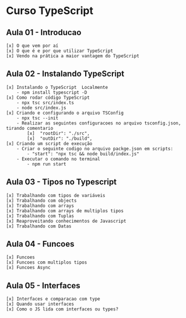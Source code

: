 # Curso TypeScript

## Aula 01 - Introducao
    [x] O que vem por aí
    [x] O que é e por que utilizar TypeScript
    [x] Vendo na prática a maior vantagem do TypeScript

## Aula 02 - Instalando TypeScript
    [x] Instalando o TypeScript  Localmente
        - npm install typescript -D
    [x] Como rodar código TypeScript
        - npx tsc src/index.ts
        - node src/index.js
    [x] Criando e configurando o arquivo TSConfig
        - npx tsc --init
        - Realizar as seguintes configuracoes no arquivo tsconfig.json, tirando comentario
            [x]  "rootDir": "./src",  
            [x]  "outDir": "./build", 
    [x] Criando um script de execução
        - Criar o seguinte codigo no arquivo packge.json em scripts:
            - "start": "npx tsc && node build/index.js"
        - Executar o comando no terminal
            - npm run start
## Aula 03 - Tipos no Typescript
    [x] Trabalhando com tipos de variáveis
    [x] Trabalhando com objects
    [x] Trabalhando com arrays
    [x] Trabalhando com arrays de multiplos tipos
    [x] Trabalhando com Tuplas
    [x] Reaproveitando conhecimentos de Javascript
    [x] Trabalhando com Datas

## Aula 04 - Funcoes
    [x] Funcoes
    [x] Funcoes com multiplos tipos
    [x] Funcoes Async

## Aula 05 - Interfaces
    [x] Interfaces e comparacao com type
    [x] Quando usar interfaces
    [x] Como o JS lida com interfaces ou types?